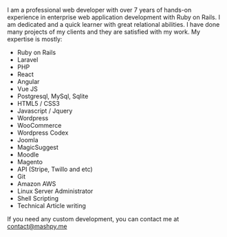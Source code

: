 
I am a professional web developer with over 7 years of hands-on experience in enterprise web application development with Ruby on Rails. I am dedicated and a quick learner with great relational abilities. I have done many projects of my clients and they are satisfied with my work. My expertise is mostly:  
  
- Ruby on Rails  
- Laravel  
- PHP  
- React  
- Angular  
- Vue JS  
- Postgresql, MySql, Sqlite  
- HTML5 / CSS3  
- Javascript / Jquery  
- Wordpress  
- WooCommerce  
- Wordpress Codex  
- Joomla  
- MagicSuggest  
- Moodle  
- Magento  
- API (Stripe, Twillo and etc)  
- Git  
- Amazon AWS  
- Linux Server Administrator  
- Shell Scripting  
- Technical Article writing

If you need any custom development, you can contact me at contact@mashpy.me
